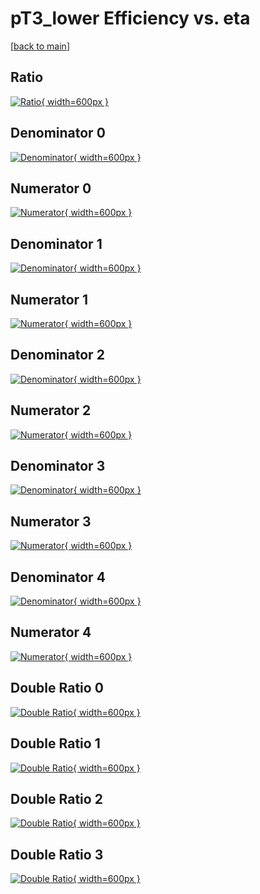 # pT3_lower Efficiency vs. eta

[[back to main](./)]



## Ratio

[![Ratio](../mtv/var/pT3_lower_vtr_321_1_eff_eta.png){ width=600px }](../mtv/var/pT3_lower_vtr_321_1_eff_eta.pdf)

## Denominator 0

[![Denominator](../mtv/den/pT3_lower_vtr_321_1_eff_eta_den0.png){ width=600px }](../mtv/den/pT3_lower_vtr_321_1_eff_eta_den0.pdf)

## Numerator 0

[![Numerator](../mtv/num/pT3_lower_vtr_321_1_eff_eta_num0.png){ width=600px }](../mtv/num/pT3_lower_vtr_321_1_eff_eta_num0.pdf)

## Denominator 1

[![Denominator](../mtv/den/pT3_lower_vtr_321_1_eff_eta_den1.png){ width=600px }](../mtv/den/pT3_lower_vtr_321_1_eff_eta_den1.pdf)

## Numerator 1

[![Numerator](../mtv/num/pT3_lower_vtr_321_1_eff_eta_num1.png){ width=600px }](../mtv/num/pT3_lower_vtr_321_1_eff_eta_num1.pdf)

## Denominator 2

[![Denominator](../mtv/den/pT3_lower_vtr_321_1_eff_eta_den2.png){ width=600px }](../mtv/den/pT3_lower_vtr_321_1_eff_eta_den2.pdf)

## Numerator 2

[![Numerator](../mtv/num/pT3_lower_vtr_321_1_eff_eta_num2.png){ width=600px }](../mtv/num/pT3_lower_vtr_321_1_eff_eta_num2.pdf)

## Denominator 3

[![Denominator](../mtv/den/pT3_lower_vtr_321_1_eff_eta_den3.png){ width=600px }](../mtv/den/pT3_lower_vtr_321_1_eff_eta_den3.pdf)

## Numerator 3

[![Numerator](../mtv/num/pT3_lower_vtr_321_1_eff_eta_num3.png){ width=600px }](../mtv/num/pT3_lower_vtr_321_1_eff_eta_num3.pdf)

## Denominator 4

[![Denominator](../mtv/den/pT3_lower_vtr_321_1_eff_eta_den4.png){ width=600px }](../mtv/den/pT3_lower_vtr_321_1_eff_eta_den4.pdf)

## Numerator 4

[![Numerator](../mtv/num/pT3_lower_vtr_321_1_eff_eta_num4.png){ width=600px }](../mtv/num/pT3_lower_vtr_321_1_eff_eta_num4.pdf)

## Double Ratio 0

[![Double Ratio](../mtv/ratio/pT3_lower_vtr_321_1_eff_eta_ratio0.png){ width=600px }](../mtv/ratio/pT3_lower_vtr_321_1_eff_eta_ratio0.pdf)

## Double Ratio 1

[![Double Ratio](../mtv/ratio/pT3_lower_vtr_321_1_eff_eta_ratio1.png){ width=600px }](../mtv/ratio/pT3_lower_vtr_321_1_eff_eta_ratio1.pdf)

## Double Ratio 2

[![Double Ratio](../mtv/ratio/pT3_lower_vtr_321_1_eff_eta_ratio2.png){ width=600px }](../mtv/ratio/pT3_lower_vtr_321_1_eff_eta_ratio2.pdf)

## Double Ratio 3

[![Double Ratio](../mtv/ratio/pT3_lower_vtr_321_1_eff_eta_ratio3.png){ width=600px }](../mtv/ratio/pT3_lower_vtr_321_1_eff_eta_ratio3.pdf)

